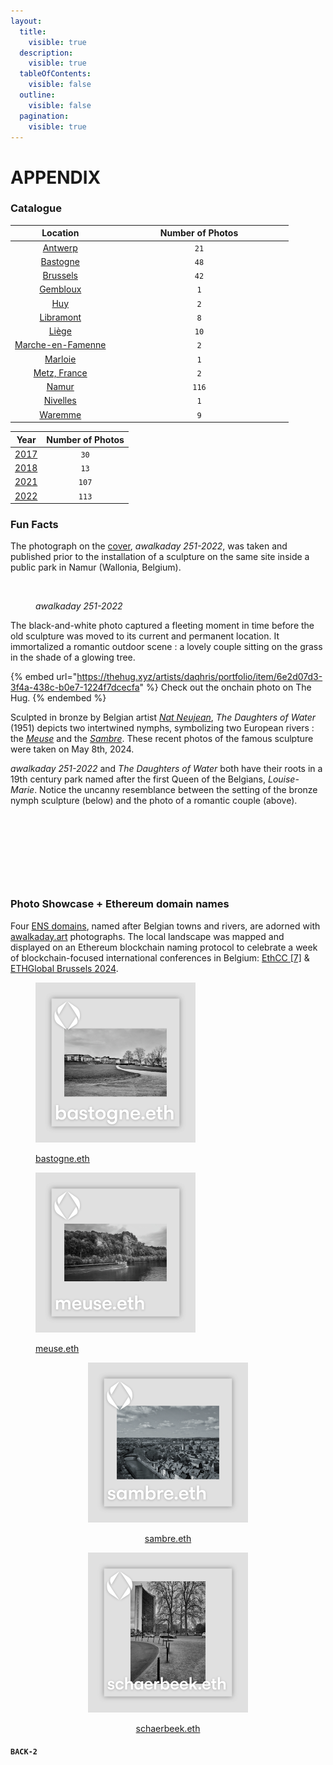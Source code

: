 ```yaml
---
layout:
  title:
    visible: true
  description:
    visible: true
  tableOfContents:
    visible: false
  outline:
    visible: false
  pagination:
    visible: true
---
```


# APPENDIX

### &#x20;Catalogue

<table><thead><tr><th align="center">Location</th><th width="271" align="center">Number of Photos</th></tr></thead><tbody><tr><td align="center"><a href="https://foundation.app/collection/awalkaday-art?attr=attributes.LOCATION%3AAntwerp%2C+Belgium">Antwerp</a></td><td align="center"><code>21</code></td></tr><tr><td align="center"><a href="https://foundation.app/collection/awalkaday-art?attr=attributes.LOCATION%3ABastogne%2C+Belgium">Bastogne</a></td><td align="center"><code>48</code></td></tr><tr><td align="center"><a href="https://foundation.app/collection/awalkaday-art?attr=attributes.LOCATION%3ABrussels%2C+Belgium">Brussels</a></td><td align="center"><code>42</code></td></tr><tr><td align="center"><a href="https://foundation.app/collection/awalkaday-art?attr=attributes.LOCATION%3AGembloux%2C+Belgium">Gembloux</a></td><td align="center"><code>1</code></td></tr><tr><td align="center"><a href="https://foundation.app/collection/awalkaday-art?attr=attributes.LOCATION%3AHuy%2C+Belgium">Huy</a></td><td align="center"><code>2</code></td></tr><tr><td align="center"><a href="https://foundation.app/collection/awalkaday-art?attr=attributes.LOCATION%3ALibramont%2C+Belgium">Libramont</a></td><td align="center"><code>8</code></td></tr><tr><td align="center"><a href="https://foundation.app/collection/awalkaday-art?attr=attributes.LOCATION%3ALi%C3%A8ge%2C+Belgium">Liège</a></td><td align="center"><code>10</code></td></tr><tr><td align="center"><a href="https://foundation.app/collection/awalkaday-art?attr=attributes.LOCATION%3AMarche-en-Famenne%2C+Belgium">Marche-en-Famenne</a></td><td align="center"><code>2</code></td></tr><tr><td align="center"><a href="https://foundation.app/collection/awalkaday-art?attr=attributes.LOCATION%3AMarloie%2C+Belgium">Marloie</a></td><td align="center"> <code>1</code></td></tr><tr><td align="center"><a href="https://foundation.app/collection/awalkaday-art?attr=attributes.LOCATION%3AMetz%2C+France">Metz, France</a></td><td align="center"><code>2</code></td></tr><tr><td align="center"><a href="https://foundation.app/collection/awalkaday-art?attr=attributes.LOCATION%3ANamur%2C+Belgium">Namur</a></td><td align="center"><code>116</code></td></tr><tr><td align="center"><a href="https://foundation.app/collection/awalkaday-art?attr=attributes.LOCATION%3ANivelles%2C+Belgium">Nivelles</a></td><td align="center"><code>1</code></td></tr><tr><td align="center"><a href="https://foundation.app/collection/awalkaday-art?attr=attributes.LOCATION%3AWaremme%2C+Belgium">Waremme</a></td><td align="center"><code>9</code></td></tr></tbody></table>



|                                         Year                                        | Number of Photos |
| :---------------------------------------------------------------------------------: | :--------------: |
| [2017](https://foundation.app/collection/awalkaday-art?attr=attributes.YEAR%3A2017) |       `30`       |
| [2018](https://foundation.app/collection/awalkaday-art?attr=attributes.YEAR%3A2018) |       `13`       |
| [2021](https://foundation.app/collection/awalkaday-art?attr=attributes.YEAR%3A2021) |       `107`      |
| [2022](https://foundation.app/collection/awalkaday-art?attr=attributes.YEAR%3A2022) |       `113`      |



### Fun Facts

The photograph on the [cover](./), _awalkaday 251-2022_, was taken and published prior to the installation of a sculpture on the same site inside a public park in Namur (Wallonia, Belgium). &#x20;

<figure><img src="https://d72mm3yw6jhz7lrwgqqtnebzznwlcz27mbhyh4rvmcpirgouwwoa.arweave.net/H_TGbxbyT5-uNjQhNpA5y2yxZ19gT4PyNWCeiJnUtZw" alt="" width="188"><figcaption><p><em>awalkaday 251-2022</em></p></figcaption></figure>

The black-and-white photo captured a fleeting moment in time before the old sculpture was moved to its current and permanent location. It immortalized a romantic outdoor scene : a lovely couple sitting on the grass in the shade of a glowing tree.&#x20;

{% embed url="https://thehug.xyz/artists/daqhris/portfolio/item/6e2d07d3-3f4a-438c-b0e7-1224f7dcecfa" %}
Check out the onchain photo on The Hug.
{% endembed %}

Sculpted in bronze by Belgian artist [_Nat Neujean_](https://www.natneujean.com/), _The Daughters of Water_ (1951) depicts two intertwined nymphs, symbolizing two European rivers : the [_Meuse_](https://en.wikipedia.org/wiki/Meuse) and the [_Sambre_](https://en.wikipedia.org/wiki/Sambre). These recent photos of the famous sculpture were taken on May 8th, 2024.&#x20;

_awalkaday 251-2022_ and _The Daughters of Water_ both have their roots in a 19th century park named after the first Queen of the Belgians, _Louise-Marie_. Notice the uncanny resemblance between the setting of the bronze nymph sculpture (below) and the photo of a romantic couple (above).



<div>

<figure><img src=".gitbook/assets/IMG_20240508_162733_3-01.jpeg" alt=""><figcaption></figcaption></figure>

 

<figure><img src=".gitbook/assets/IMG_20240508_162755_1-01.jpeg" alt=""><figcaption></figcaption></figure>

 

<figure><img src=".gitbook/assets/IMG_20240508_162807_3-01.jpeg" alt=""><figcaption></figcaption></figure>

 

<figure><img src=".gitbook/assets/IMG_20240508_162716_4.jpg" alt=""><figcaption></figcaption></figure>

</div>



### Photo Showcase + Ethereum domain names

Four [ENS domains](https://ens.domains/), named after Belgian towns and rivers, are adorned with [awalkaday.art](https://app.zerion.io/0xb5ee030c71e76c3e03b2a8d425dbb9b395037c82/nfts?collections=116) photographs. The local landscape was mapped and displayed on an Ethereum blockchain naming protocol to celebrate a week of blockchain-focused international conferences in Belgium: [EthCC \[7\]](https://ethcc.io/archive?page=1\&event=EthCC%5B7%5D) & [ETHGlobal Brussels 2024](https://ethglobal.com/events/brussels).&#x20;



<div>

<figure><img src=".gitbook/assets/bastogne.eth.png" alt="" width="256"><figcaption><p><a href="https://app.zerion.io/nfts/ethereum/0x57f1887a8bf19b14fc0df6fd9b2acc9af147ea85:47981481869610083995936073997732283750222809913612277762499411613608388596160">bastogne.eth</a></p></figcaption></figure>

 

<figure><img src=".gitbook/assets/meuse.eth.png" alt="" width="256"><figcaption><p><a href="https://app.zerion.io/nfts/ethereum/0x57f1887a8bf19b14fc0df6fd9b2acc9af147ea85:97365202193083432748976546813491271006919194810609036242907411146017330782368?address=0xb5ee030c71e76c3e03b2a8d425dbb9b395037c82">meuse.eth</a></p></figcaption></figure>

</div>

<div align="center">

<figure><img src=".gitbook/assets/sambre.eth.png" alt="" width="256"><figcaption><p><a href="https://app.zerion.io/nfts/ethereum/0x57f1887a8bf19b14fc0df6fd9b2acc9af147ea85:98656978081170204584090953328403136752112004695015963955947111110569277154361">sambre.eth</a></p></figcaption></figure>

 

<figure><img src=".gitbook/assets/schaerbeek.eth.png" alt="" width="256"><figcaption><p><a href="https://app.zerion.io/nfts/ethereum/0xd4416b13d2b3a9abae7acd5d6c2bbdbe25686401:22609889999588536487736404583550363407381519385506395789547348851782388298946?address=0xb5ee030c71e76c3e03b2a8d425dbb9b395037c82">schaerbeek.eth</a></p></figcaption></figure>

</div>



#### `BACK-2`
